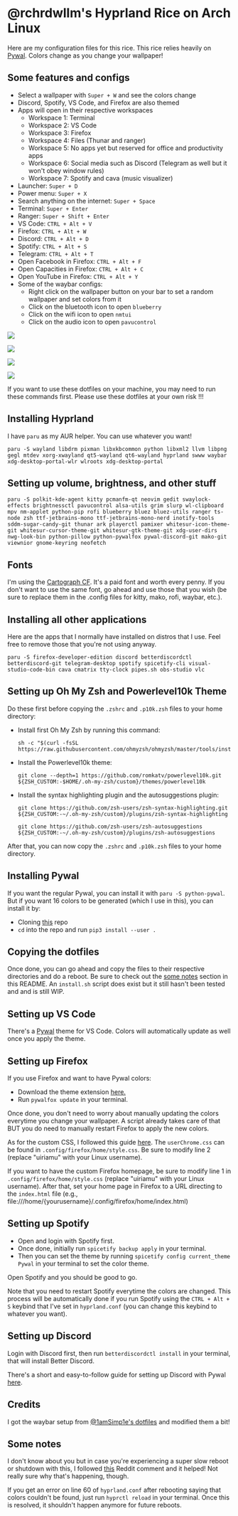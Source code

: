 # @rchrdwllm's Hyprland Rice on Arch Linux

Here are my configuration files for this rice. This rice relies heavily on [Pywal](https://github.com/dylanaraps/pywal). Colors change as you change your wallpaper!

## Some features and configs

-   Select a wallpaper with `Super + W` and see the colors change
-   Discord, Spotify, VS Code, and Firefox are also themed
-   Apps will open in their respective workspaces
    -   Workspace 1: Terminal
    -   Workspace 2: VS Code
    -   Workspace 3: Firefox
    -   Workspace 4: Files (Thunar and ranger)
    -   Workspace 5: No apps yet but reserved for office and productivity apps
    -   Workspace 6: Social media such as Discord (Telegram as well but it won't obey window rules)
    -   Workspace 7: Spotify and cava (music visualizer)
-   Launcher: `Super + D`
-   Power menu: `Super + X`
-   Search anything on the internet: `Super + Space`
-   Terminal: `Super + Enter`
-   Ranger: `Super + Shift + Enter`
-   VS Code: `CTRL + Alt + V`
-   Firefox: `CTRL + Alt + W`
-   Discord: `CTRL + Alt + D`
-   Spotify: `CTRL + Alt + S`
-   Telegram: `CTRL + Alt + T`
-   Open Facebook in Firefox: `CTRL + Alt + F`
-   Open Capacities in Firefox: `CTRL + Alt + C`
-   Open YouTube in Firefox: `CTRL + Alt + Y`
-   Some of the waybar configs:
    -   Right click on the wallpaper button on your bar to set a random wallpaper and set colors from it
    -   Click on the bluetooth icon to open `blueberry`
    -   Click on the wifi icon to open `nmtui`
    -   Click on the audio icon to open `pavucontrol`

![](https://raw.githubusercontent.com/rchrdwllm/dotfiles/master/Screenshots/relaxed_mario.png)

![](https://raw.githubusercontent.com/rchrdwllm/dotfiles/master/Screenshots/desert.png)

![](https://raw.githubusercontent.com/rchrdwllm/dotfiles/master/Screenshots/samurai_strike.png)

![](https://raw.githubusercontent.com/rchrdwllm/dotfiles/master/Screenshots/apex_octane.png)

If you want to use these dotfiles on your machine, you may need to run these commands first. Please use these dotfiles at your own risk !!!

## Installing Hyprland

I have `paru` as my AUR helper. You can use whatever you want!

```
paru -S wayland libdrm pixman libxkbcommon python libxml2 llvm libpng gegl mtdev xorg-xwayland qt5-wayland qt6-wayland hyprland swww waybar xdg-desktop-portal-wlr wlroots xdg-desktop-portal
```

## Setting up volume, brightness, and other stuff

```
paru -S polkit-kde-agent kitty pcmanfm-qt neovim gedit swaylock-effects brightnessctl pavucontrol alsa-utils grim slurp wl-clipboard mpv nm-applet python-pip rofi blueberry bluez bluez-utils ranger ts-node zsh ttf-jetbrains-mono ttf-jetbrains-mono-nerd inotify-tools sddm-sugar-candy-git thunar ark playerctl pamixer whitesur-icon-theme-git whitesur-cursor-theme-git whitesur-gtk-theme-git xdg-user-dirs nwg-look-bin python-pillow python-pywalfox pywal-discord-git mako-git viewnior gnome-keyring neofetch
```

## Fonts

I'm using the [Cartograph CF](https://connary.com/cartograph.html). It's a paid font and worth every penny. If you don't want to use the same font, go ahead and use those that you wish (be sure to replace them in the .config files for kitty, mako, rofi, waybar, etc.).

## Installing all other applications

Here are the apps that I normally have installed on distros that I use. Feel free to remove those that you're not using anyway.

```
paru -S firefox-developer-edition discord betterdiscordctl betterdiscord-git telegram-desktop spotify spicetify-cli visual-studio-code-bin cava cmatrix tty-clock pipes.sh obs-studio vlc
```

## Setting up Oh My Zsh and Powerlevel10k Theme

Do these first before copying the `.zshrc` and `.p10k.zsh` files to your home directory:

-   Install first Oh My Zsh by running this command:
    ```
    sh -c "$(curl -fsSL https://raw.githubusercontent.com/ohmyzsh/ohmyzsh/master/tools/install.sh)"
    ```
-   Install the Powerlevel10k theme:
    ```
    git clone --depth=1 https://github.com/romkatv/powerlevel10k.git ${ZSH_CUSTOM:-$HOME/.oh-my-zsh/custom}/themes/powerlevel10k
    ```
-   Install the syntax highlighting plugin and the autosuggestions plugin:

    ```
    git clone https://github.com/zsh-users/zsh-syntax-highlighting.git ${ZSH_CUSTOM:-~/.oh-my-zsh/custom}/plugins/zsh-syntax-highlighting
    ```

    ```
    git clone https://github.com/zsh-users/zsh-autosuggestions ${ZSH_CUSTOM:-~/.oh-my-zsh/custom}/plugins/zsh-autosuggestions
    ```

After that, you can now copy the `.zshrc` and `.p10k.zsh` files to your home directory.

## Installing Pywal

If you want the regular Pywal, you can install it with `paru -S python-pywal`. But if you want 16 colors to be generated (which I use in this), you can install it by:

-   Cloning [this](https://github.com/eylles/pywal16) repo
-   `cd` into the repo and run `pip3 install --user .`

## Copying the dotfiles

Once done, you can go ahead and copy the files to their respective directories and do a reboot. Be sure to check out the [some notes](#some-notes) section in this README. An `install.sh` script does exist but it still hasn't been tested and and is still WIP.

## Setting up VS Code

There's a [Pywal](https://marketplace.visualstudio.com/items?itemName=dlasagno.wal-theme) theme for VS Code. Colors will automatically update as well once you apply the theme.

## Setting up Firefox

If you use Firefox and want to have Pywal colors:

-   Download the theme extension [here.](https://addons.mozilla.org/en-US/firefox/addon/pywalfox/)
-   Run `pywalfox update` in your terminal.

Once done, you don't need to worry about manually updating the colors everytime you change your wallpaper. A script already takes care of that BUT you do need to manually restart Firefox to apply the new colors.

As for the custom CSS, I followed this guide [here](https://www.reddit.com/r/FirefoxCSS/wiki/index/tutorials/). The `userChrome.css` can be found in `.config/firefox/home/style.css`. Be sure to modify line 2 (replace "uiriamu" with your Linux username).

If you want to have the custom Firefox homepage, be sure to modify line 1 in `.config/firefox/home/style.css` (replace "uiriamu" with your Linux username). After that, set your home page in Firefox to a URL directing to the `index.html` file (e.g., file:///home/{yourusername}/.config/firefox/home/index.html)

## Setting up Spotify

-   Open and login with Spotify first.
-   Once done, initially run `spicetify backup apply` in your terminal.
-   Then you can set the theme by running `spicetify config current_theme Pywal` in your terminal to set the color theme.

Open Spotify and you should be good to go.

Note that you need to restart Spotify everytime the colors are changed. This process will be automatically done if you run Spotify using the `CTRL + Alt + S` keybind that I've set in `hyprland.conf` (you can change this keybind to whatever you want).

## Setting up Discord

Login with Discord first, then run `betterdiscordctl install` in your terminal, that will install Better Discord.

There's a short and easy-to-follow guide for setting up Discord with Pywal [here](https://github.com/FilipLitwora/pywal-discord).

## Credits

I got the waybar setup from [@1amSimp1e's dotfiles](https://github.com/1amSimp1e/dots) and modified them a bit!

## Some notes <a name="some-notes"></a>

I don't know about you but in case you're experiencing a super slow reboot or shutdown with this, I followed [this](https://www.reddit.com/r/archlinux/comments/whsqdq/comment/ij9r90h/?utm_source=reddit&utm_medium=web2x&context=3) Reddit comment and it helped! Not really sure why that's happening, though.

If you get an error on line 60 of `hyprland.conf` after rebooting saying that colors couldn't be found, just run `hyprctl reload` in your terminal. Once this is resolved, it shouldn't happen anymore for future reboots.
